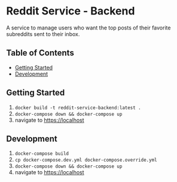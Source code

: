 # Reddit Service - Backend <!-- omit in toc -->

A service to manage users who want the top posts of their favorite subreddits sent to their inbox.


## Table of Contents <!-- omit in toc -->

- [Getting Started](#getting-started)
- [Development](#development)


## Getting Started

1. `docker build -t reddit-service-backend:latest .`
1. `docker-compose down && docker-compose up`
1. navigate to [https://localhost](http://localhost)


## Development

1. `docker-compose build`
1. `cp docker-compose.dev.yml docker-compose.override.yml`
1. `docker-compose down && docker-compose up`
1. navigate to [https://localhost](http://localhost)
